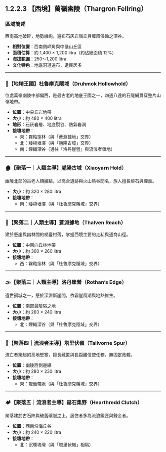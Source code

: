 
## 1.2.2.3 【西境】萬嶺幽陵（Thargron Fellring）

### 區域簡述
西南高地破碎，地勢嶙峋，遍布石灰岩嶺丘與瘴風侵蝕之深谷。

- **相對位置**：西南側岬角與中低山丘區  
- **面積估算**：約 1,400 × 1,200 litra（約佔總面積 12%）  
- **海拔範圍**：250～1,200 litra  
- **文化特色**：地底洞道遍布，遺民居多  

---

### 🏰【地精王國】杜魯摩克隱域（Druhmok Hollowhold）
位處萬嶺幽陵中部偏西，是最古老的地底王國之一，四通八達的石隧網貫穿整片山嶺地帶。

- **位置**：中央丘岩地帶  
- **大小**：約 480 × 400 litra  
- **地形**：石灰岩層、地底裂谷、熱氣岩洞  
- **接壤地帶**：  
  - 東：霧釉窪林（與「蒼淵據地」交界）  
  - 北：矮楠垠澤（與「魈陽古域」交界）  
  - 南：煙織深谷（通往「洛丹崖營」與流浪者領地）

---

### 🏚【聚落一｜人類主導】魈陽古域（Xiaoyarn Hold）
幽陵北部的古老人類據點，以高台遺跡與火山熱谷聞名，族人擅長熔石與煙炁。

- **大小**：約 320 × 280 litra  
- **接壤地帶**：  
  - 南：矮楠垠澤（與「杜魯摩克隱域」交界）

---

### 🌲【聚落二｜人類主導】蒼淵據地（Thalven Reach）
建於懸崖與幽林間的梯臺村落，掌握西境主要的走私與通商山徑。

- **位置**：中東向丘林地帶  
- **大小**：約 300 × 260 litra  
- **接壤地帶**：  
  - 西：霧釉窪林（與「杜魯摩克隱域」交界）

---

### 🌫【聚落三｜人類主導】洛丹崖營（Rothan’s Edge）
遺世孤城之一，懸於深淵斷崖間，依霧崖風潮與地熱維生。

- **位置**：南部最險隘之地  
- **大小**：約 260 × 240 litra  
- **接壤地帶**：  
  - 北：煙織深谷（與「杜魯摩克隱域」交界）

---

### 🛶【聚落四｜流浪者主導】塔里伏嶺（Talivorne Spur）
流亡者築起的高地壁寨，擅長藏匿與長距離信使任務，無固定政體。

- **位置**：幽陵西側邊緣  
- **大小**：約 280 × 230 litra  
- **接壤地帶**：  
  - 東：岩蜃帶脈（與「杜魯摩克隱域」交界）

---

### 🏕【聚落五｜流浪者主導】赫石集野（Hearthredd Clutch）
聚落建於古石陣與破舊礦脈之上，居住者多為流浪鍛匠與鍊金者。

- **位置**：西南沿海丘谷  
- **大小**：約 240 × 220 litra  
- **接壤地帶**：  
  - 北：沉曛塢灣（與「塔里伏嶺」相隔）
